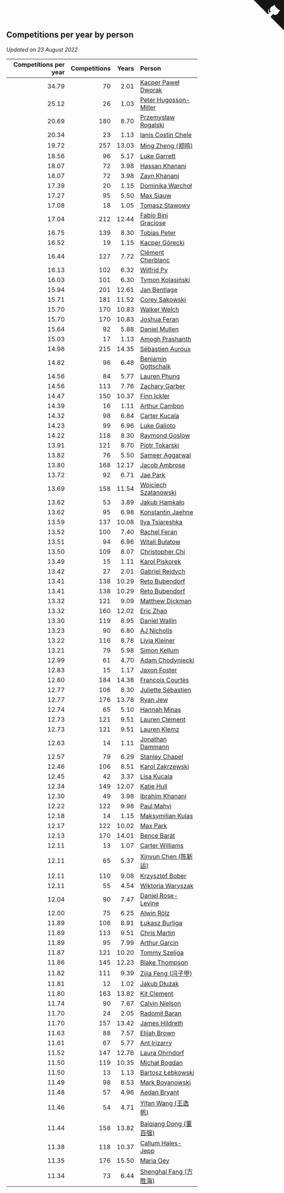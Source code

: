 ## Competitions per year by person

*Updated on 23 August 2022*

| Competitions per year | Competitions | Years | Person |
| ---: | ---: | ---: | :--- |
| 34.79 | 70 | 2.01 | [Kacper Paweł Dworak](https://www.worldcubeassociation.org/persons/2020DWOR01) |
| 25.12 | 26 | 1.03 | [Peter Hugosson-Miller](https://www.worldcubeassociation.org/persons/2021HUGO01) |
| 20.69 | 180 | 8.70 | [Przemysław Rogalski](https://www.worldcubeassociation.org/persons/2013ROGA02) |
| 20.34 | 23 | 1.13 | [Ianis Costin Chele](https://www.worldcubeassociation.org/persons/2021CHEL01) |
| 19.72 | 257 | 13.03 | [Ming Zheng (郑鸣)](https://www.worldcubeassociation.org/persons/2009ZHEN11) |
| 18.56 | 96 | 5.17 | [Luke Garrett](https://www.worldcubeassociation.org/persons/2017GARR05) |
| 18.07 | 72 | 3.98 | [Hassan Khanani](https://www.worldcubeassociation.org/persons/2018KHAN26) |
| 18.07 | 72 | 3.98 | [Zayn Khanani](https://www.worldcubeassociation.org/persons/2018KHAN28) |
| 17.39 | 20 | 1.15 | [Dominika Warchoł](https://www.worldcubeassociation.org/persons/2021WARC01) |
| 17.27 | 95 | 5.50 | [Max Siauw](https://www.worldcubeassociation.org/persons/2017SIAU02) |
| 17.08 | 18 | 1.05 | [Tomasz Stawowy](https://www.worldcubeassociation.org/persons/2021STAW01) |
| 17.04 | 212 | 12.44 | [Fabio Bini Graciose](https://www.worldcubeassociation.org/persons/2010GRAC02) |
| 16.75 | 139 | 8.30 | [Tobias Peter](https://www.worldcubeassociation.org/persons/2014PETE03) |
| 16.52 | 19 | 1.15 | [Kacper Górecki](https://www.worldcubeassociation.org/persons/2021GORE01) |
| 16.44 | 127 | 7.72 | [Clément Cherblanc](https://www.worldcubeassociation.org/persons/2014CHER05) |
| 16.13 | 102 | 6.32 | [Wilfrid Py](https://www.worldcubeassociation.org/persons/2016PYWI01) |
| 16.03 | 101 | 6.30 | [Tymon Kolasiński](https://www.worldcubeassociation.org/persons/2016KOLA02) |
| 15.94 | 201 | 12.61 | [Jan Bentlage](https://www.worldcubeassociation.org/persons/2010BENT01) |
| 15.71 | 181 | 11.52 | [Corey Sakowski](https://www.worldcubeassociation.org/persons/2011SAKO01) |
| 15.70 | 170 | 10.83 | [Walker Welch](https://www.worldcubeassociation.org/persons/2011WELC01) |
| 15.70 | 170 | 10.83 | [Joshua Feran](https://www.worldcubeassociation.org/persons/2011FERA01) |
| 15.64 | 92 | 5.88 | [Daniel Mullen](https://www.worldcubeassociation.org/persons/2016MULL04) |
| 15.03 | 17 | 1.13 | [Amogh Prashanth](https://www.worldcubeassociation.org/persons/2021PRAS01) |
| 14.98 | 215 | 14.35 | [Sébastien Auroux](https://www.worldcubeassociation.org/persons/2008AURO01) |
| 14.82 | 96 | 6.48 | [Benjamin Gottschalk](https://www.worldcubeassociation.org/persons/2016GOTT01) |
| 14.56 | 84 | 5.77 | [Lauren Phung](https://www.worldcubeassociation.org/persons/2016PHUN02) |
| 14.56 | 113 | 7.76 | [Zachary Garber](https://www.worldcubeassociation.org/persons/2014GARB01) |
| 14.47 | 150 | 10.37 | [Finn Ickler](https://www.worldcubeassociation.org/persons/2012ICKL01) |
| 14.39 | 16 | 1.11 | [Arthur Cambon](https://www.worldcubeassociation.org/persons/2021CAMB01) |
| 14.32 | 98 | 6.84 | [Carter Kucala](https://www.worldcubeassociation.org/persons/2015KUCA01) |
| 14.23 | 99 | 6.96 | [Luke Galioto](https://www.worldcubeassociation.org/persons/2015GALI02) |
| 14.22 | 118 | 8.30 | [Raymond Goslow](https://www.worldcubeassociation.org/persons/2014GOSL01) |
| 13.91 | 121 | 8.70 | [Piotr Tokarski](https://www.worldcubeassociation.org/persons/2013TOKA01) |
| 13.82 | 76 | 5.50 | [Sameer Aggarwal](https://www.worldcubeassociation.org/persons/2017AGGA01) |
| 13.80 | 168 | 12.17 | [Jacob Ambrose](https://www.worldcubeassociation.org/persons/2010AMBR01) |
| 13.72 | 92 | 6.71 | [Jae Park](https://www.worldcubeassociation.org/persons/2015PARK24) |
| 13.69 | 158 | 11.54 | [Wojciech Szatanowski](https://www.worldcubeassociation.org/persons/2011SZAT01) |
| 13.62 | 53 | 3.89 | [Jakub Hamkało](https://www.worldcubeassociation.org/persons/2018HAMK01) |
| 13.62 | 95 | 6.98 | [Konstantin Jaehne](https://www.worldcubeassociation.org/persons/2015JAEH01) |
| 13.59 | 137 | 10.08 | [Ilya Tsiareshka](https://www.worldcubeassociation.org/persons/2012TERE01) |
| 13.52 | 100 | 7.40 | [Rachel Feran](https://www.worldcubeassociation.org/persons/2015FERA01) |
| 13.51 | 94 | 6.96 | [Witali Bułatow](https://www.worldcubeassociation.org/persons/2015BUAT01) |
| 13.50 | 109 | 8.07 | [Christopher Chi](https://www.worldcubeassociation.org/persons/2014CHIC01) |
| 13.49 | 15 | 1.11 | [Karol Piskorek](https://www.worldcubeassociation.org/persons/2021PISK01) |
| 13.42 | 27 | 2.01 | [Gabriel Rejdych](https://www.worldcubeassociation.org/persons/2020REJD01) |
| 13.41 | 138 | 10.29 | [Reto Bubendorf](https://www.worldcubeassociation.org/persons/2012BUBE01) |
| 13.41 | 138 | 10.29 | [Reto Bubendorf](https://www.worldcubeassociation.org/persons/2012BUBE01) |
| 13.32 | 121 | 9.09 | [Matthew Dickman](https://www.worldcubeassociation.org/persons/2013DICK01) |
| 13.32 | 160 | 12.02 | [Eric Zhao](https://www.worldcubeassociation.org/persons/2010ZHAO19) |
| 13.30 | 119 | 8.95 | [Daniel Wallin](https://www.worldcubeassociation.org/persons/2013WALL03) |
| 13.23 | 90 | 6.80 | [AJ Nicholls](https://www.worldcubeassociation.org/persons/2015NICH04) |
| 13.22 | 116 | 8.78 | [Livia Kleiner](https://www.worldcubeassociation.org/persons/2013KLEI03) |
| 13.21 | 79 | 5.98 | [Simon Kellum](https://www.worldcubeassociation.org/persons/2016KELL12) |
| 12.99 | 61 | 4.70 | [Adam Chodyniecki](https://www.worldcubeassociation.org/persons/2017CHOD02) |
| 12.83 | 15 | 1.17 | [Jaxon Foster](https://www.worldcubeassociation.org/persons/2021FOST01) |
| 12.80 | 184 | 14.38 | [François Courtès](https://www.worldcubeassociation.org/persons/2008COUR01) |
| 12.77 | 106 | 8.30 | [Juliette Sébastien](https://www.worldcubeassociation.org/persons/2014SEBA01) |
| 12.77 | 176 | 13.78 | [Ryan Jew](https://www.worldcubeassociation.org/persons/2008JEWR01) |
| 12.74 | 65 | 5.10 | [Hannah Minas](https://www.worldcubeassociation.org/persons/2017MINA04) |
| 12.73 | 121 | 9.51 | [Lauren Clement](https://www.worldcubeassociation.org/persons/2013KLEM01) |
| 12.73 | 121 | 9.51 | [Lauren Klemz](https://www.worldcubeassociation.org/persons/2013KLEM01) |
| 12.63 | 14 | 1.11 | [Jonathan Dammann](https://www.worldcubeassociation.org/persons/2021DAMM01) |
| 12.57 | 79 | 6.29 | [Stanley Chapel](https://www.worldcubeassociation.org/persons/2016CHAP04) |
| 12.46 | 106 | 8.51 | [Karol Zakrzewski](https://www.worldcubeassociation.org/persons/2014ZAKR01) |
| 12.45 | 42 | 3.37 | [Lisa Kucala](https://www.worldcubeassociation.org/persons/2019KUCA01) |
| 12.34 | 149 | 12.07 | [Katie Hull](https://www.worldcubeassociation.org/persons/2010HULL01) |
| 12.30 | 49 | 3.98 | [Ibrahim Khanani](https://www.worldcubeassociation.org/persons/2018KHAN27) |
| 12.22 | 122 | 9.98 | [Paul Mahvi](https://www.worldcubeassociation.org/persons/2012MAHV01) |
| 12.18 | 14 | 1.15 | [Maksymilian Kulas](https://www.worldcubeassociation.org/persons/2021KULA02) |
| 12.17 | 122 | 10.02 | [Max Park](https://www.worldcubeassociation.org/persons/2012PARK03) |
| 12.13 | 170 | 14.01 | [Bence Barát](https://www.worldcubeassociation.org/persons/2008BARA01) |
| 12.11 | 13 | 1.07 | [Carter Williams](https://www.worldcubeassociation.org/persons/2021WILL06) |
| 12.11 | 65 | 5.37 | [Xinyun Chen (陈新运)](https://www.worldcubeassociation.org/persons/2017CHEN36) |
| 12.11 | 110 | 9.08 | [Krzysztof Bober](https://www.worldcubeassociation.org/persons/2013BOBE01) |
| 12.11 | 55 | 4.54 | [Wiktoria Waryszak](https://www.worldcubeassociation.org/persons/2018WARY01) |
| 12.04 | 90 | 7.47 | [Daniel Rose-Levine](https://www.worldcubeassociation.org/persons/2015ROSE01) |
| 12.00 | 75 | 6.25 | [Alwin Rölz](https://www.worldcubeassociation.org/persons/2016ROLZ01) |
| 11.89 | 106 | 8.91 | [Łukasz Burliga](https://www.worldcubeassociation.org/persons/2013BURL01) |
| 11.89 | 113 | 9.51 | [Chris Martin](https://www.worldcubeassociation.org/persons/2013MART03) |
| 11.89 | 95 | 7.99 | [Arthur Garcin](https://www.worldcubeassociation.org/persons/2014GARC27) |
| 11.87 | 121 | 10.20 | [Tommy Szeliga](https://www.worldcubeassociation.org/persons/2012SZEL01) |
| 11.86 | 145 | 12.23 | [Blake Thompson](https://www.worldcubeassociation.org/persons/2010THOM03) |
| 11.82 | 111 | 9.39 | [Zijia Feng (冯子甲)](https://www.worldcubeassociation.org/persons/2013FENG02) |
| 11.81 | 12 | 1.02 | [Jakub Dłużak](https://www.worldcubeassociation.org/persons/2021DLUZ01) |
| 11.80 | 163 | 13.82 | [Kit Clement](https://www.worldcubeassociation.org/persons/2008CLEM01) |
| 11.74 | 90 | 7.67 | [Calvin Nielson](https://www.worldcubeassociation.org/persons/2014NIEL03) |
| 11.70 | 24 | 2.05 | [Radomił Baran](https://www.worldcubeassociation.org/persons/2020BARA02) |
| 11.70 | 157 | 13.42 | [James Hildreth](https://www.worldcubeassociation.org/persons/2009HILD01) |
| 11.63 | 88 | 7.57 | [Elijah Brown](https://www.worldcubeassociation.org/persons/2015BROW03) |
| 11.61 | 67 | 5.77 | [Ant Irizarry](https://www.worldcubeassociation.org/persons/2016IRIZ02) |
| 11.52 | 147 | 12.76 | [Laura Ohrndorf](https://www.worldcubeassociation.org/persons/2009OHRN01) |
| 11.50 | 119 | 10.35 | [Michał Bogdan](https://www.worldcubeassociation.org/persons/2012BOGD01) |
| 11.50 | 13 | 1.13 | [Bartosz Łebkowski](https://www.worldcubeassociation.org/persons/2021LEBK01) |
| 11.49 | 98 | 8.53 | [Mark Boyanowski](https://www.worldcubeassociation.org/persons/2014BOYA01) |
| 11.48 | 57 | 4.96 | [Aedan Bryant](https://www.worldcubeassociation.org/persons/2017BRYA06) |
| 11.46 | 54 | 4.71 | [Yifan Wang (王逸帆)](https://www.worldcubeassociation.org/persons/2017WANY29) |
| 11.44 | 158 | 13.82 | [Baiqiang Dong (董百强)](https://www.worldcubeassociation.org/persons/2008DONG06) |
| 11.38 | 118 | 10.37 | [Callum Hales-Jepp](https://www.worldcubeassociation.org/persons/2012HALE01) |
| 11.35 | 176 | 15.50 | [Maria Oey](https://www.worldcubeassociation.org/persons/2007OEYM01) |
| 11.34 | 73 | 6.44 | [Shenghai Fang (方胜海)](https://www.worldcubeassociation.org/persons/2016FANG01) |


<a href="https://github.com/jonatanklosko/wca_statistics" class="github-corner" aria-label="View source on Github"><svg width="80" height="80" viewBox="0 0 250 250" style="fill:#151513; color:#fff; position: absolute; top: 0; border: 0; right: 0;" aria-hidden="true"><path d="M0,0 L115,115 L130,115 L142,142 L250,250 L250,0 Z"></path><path d="M128.3,109.0 C113.8,99.7 119.0,89.6 119.0,89.6 C122.0,82.7 120.5,78.6 120.5,78.6 C119.2,72.0 123.4,76.3 123.4,76.3 C127.3,80.9 125.5,87.3 125.5,87.3 C122.9,97.6 130.6,101.9 134.4,103.2" fill="currentColor" style="transform-origin: 130px 106px;" class="octo-arm"></path><path d="M115.0,115.0 C114.9,115.1 118.7,116.5 119.8,115.4 L133.7,101.6 C136.9,99.2 139.9,98.4 142.2,98.6 C133.8,88.0 127.5,74.4 143.8,58.0 C148.5,53.4 154.0,51.2 159.7,51.0 C160.3,49.4 163.2,43.6 171.4,40.1 C171.4,40.1 176.1,42.5 178.8,56.2 C183.1,58.6 187.2,61.8 190.9,65.4 C194.5,69.0 197.7,73.2 200.1,77.6 C213.8,80.2 216.3,84.9 216.3,84.9 C212.7,93.1 206.9,96.0 205.4,96.6 C205.1,102.4 203.0,107.8 198.3,112.5 C181.9,128.9 168.3,122.5 157.7,114.1 C157.9,116.9 156.7,120.9 152.7,124.9 L141.0,136.5 C139.8,137.7 141.6,141.9 141.8,141.8 Z" fill="currentColor" class="octo-body"></path></svg></a><style>.github-corner:hover .octo-arm{animation:octocat-wave 560ms ease-in-out}@keyframes octocat-wave{0%,100%{transform:rotate(0)}20%,60%{transform:rotate(-25deg)}40%,80%{transform:rotate(10deg)}}@media (max-width:500px){.github-corner:hover .octo-arm{animation:none}.github-corner .octo-arm{animation:octocat-wave 560ms ease-in-out}}</style>
